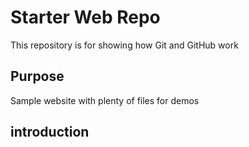 # Starter Web Repo

This repository is for showing how Git and GitHub work

## Purpose

Sample website with plenty of files for demos

## introduction